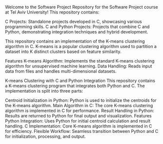Welcome to the Software Project Repository for the Software Project course at Tel Aviv University! This repository contains:

C Projects: Standalone projects developed in C, showcasing various programming skills.
C and Python Projects: Projects that combine C and Python, demonstrating integration techniques and hybrid development.

This repository contains an implementation of the K-means clustering algorithm in C.
K-means is a popular clustering algorithm used to partition a dataset into K distinct clusters based on feature similarity.

Features
K-means Algorithm: Implements the standard K-means clustering algorithm for unsupervised machine learning.
Data Handling: Reads input data from files and handles multi-dimensional datasets.

K-means Clustering with C and Python Integration
This repository contains a K-means clustering program that integrates both Python and C. The implementation is split into three parts:

Centroid Initialization in Python: Python is used to initialize the centroids for the K-means algorithm.
Main Algorithm in C: The core K-means clustering algorithm is implemented in C for performance.
Result Handling in Python: Results are returned to Python for final output and visualization.
Features
Python Integration: Uses Python for initial centroid calculation and result handling.
C Implementation: Core K-means algorithm is implemented in C for efficiency.
Flexible Workflow: Seamless transition between Python and C for initialization, processing, and output.
